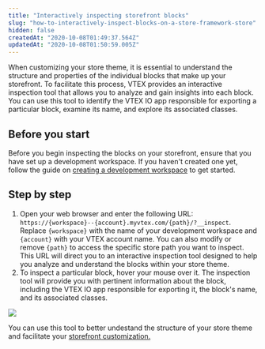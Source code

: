 ```yaml
---
title: "Interactively inspecting storefront blocks"
slug: "how-to-interactively-inspect-blocks-on-a-store-framework-store"
hidden: false
createdAt: "2020-10-08T01:49:37.564Z"
updatedAt: "2020-10-08T01:50:59.005Z"
---
```


When customizing your store theme, it is essential to understand the structure and properties of the individual blocks that make up your storefront. To facilitate this process, VTEX provides an interactive inspection tool that allows you to analyze and gain insights into each block. You can use this tool to identify the VTEX IO app responsible for exporting a particular block, examine its name, and explore its associated classes.

## Before you start

Before you begin inspecting the blocks on your storefront, ensure that you have set up a development workspace. If you haven't created one yet, follow the guide on [creating a development workspace](https://developers.vtex.com/docs/guides/vtex-io-documentation-creating-a-development-workspace) to get started.

## Step by step

1. Open your web browser and enter the following URL: `https://{workspace}--{account}.myvtex.com/{path}/?__inspect`. Replace `{workspace}` with the name of your development workspace and `{account}` with your VTEX account name. You can also modify or remove `{path}` to access the specific store path you want to inspect. This URL will direct you to an interactive inspection tool designed to help you analyze and understand the blocks within your store theme.
2. To inspect a particular block, hover your mouse over it. The inspection tool will provide you with pertinent information about the block, including the VTEX IO app responsible for exporting it, the block's name, and its associated classes.

![](https://cdn.jsdelivr.net/gh/vtexdocs/dev-portal-content@main/images/how-to-interactively-inspect-blocks-on-a-store-framework-store-0.png)

You can use this tool to better undestand the structure of your store theme and facilitate your [storefront customization.](https://developers.vtex.com/docs/guides/vtex-io-documentation-using-css-handles-for-store-customization)
